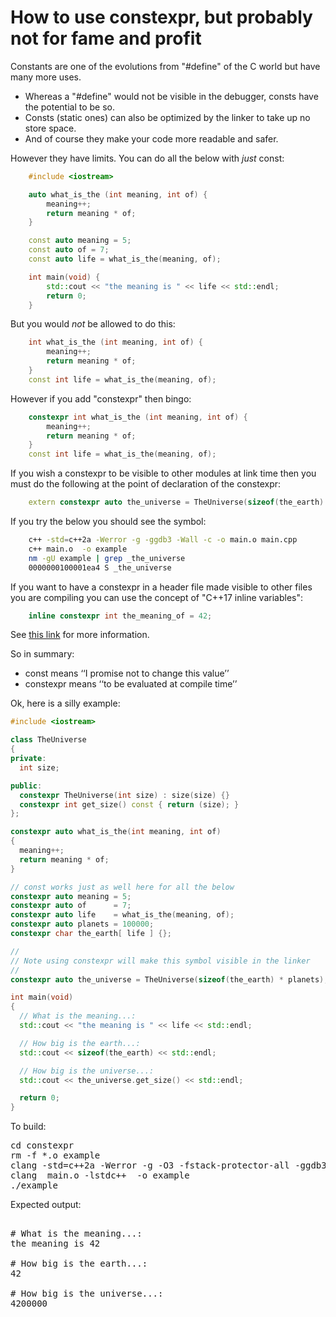 How to use constexpr, but probably not for fame and profit
==========================================================

Constants are one of the evolutions from "#define" of the C world but have many more uses.

- Whereas a "#define" would not be visible in the debugger, consts have the potential to be so.
- Consts (static ones) can also be optimized by the linker to take up no store space.
- And of course they make your code more readable and safer.

However they have limits. You can do all the below with *just* const:
```C++
    #include <iostream>

    auto what_is_the (int meaning, int of) {
        meaning++;
        return meaning * of;
    }

    const auto meaning = 5;
    const auto of = 7;
    const auto life = what_is_the(meaning, of);

    int main(void) {
        std::cout << "the meaning is " << life << std::endl;
        return 0;
    }
```
But you would *not* be allowed to do this:
```C++
    int what_is_the (int meaning, int of) {
        meaning++;
        return meaning * of;
    }
    const int life = what_is_the(meaning, of);
```
However if you add "constexpr" then bingo:
```C++
    constexpr int what_is_the (int meaning, int of) {
        meaning++;
        return meaning * of;
    }
    const int life = what_is_the(meaning, of);
```
If you wish a constexpr to be visible to other modules at link time then you 
must do the following at the point of declaration of the constexpr:
```C++
    extern constexpr auto the_universe = TheUniverse(sizeof(the_earth) * planets);
```
If you try the below you should see the symbol:
```bash
    c++ -std=c++2a -Werror -g -ggdb3 -Wall -c -o main.o main.cpp
    c++ main.o  -o example
    nm -gU example | grep _the_universe
    0000000100001ea4 S _the_universe
```
If you want to have a constexpr in a header file made visible to other
files you are compiling you can use the concept of "C++17 inline variables":
```C++
    inline constexpr int the_meaning_of = 42;
```
See [this link](https://stackoverflow.com/questions/30208685/how-to-declare-constexpr-extern)
for more information.

So in summary:
- const means ‘‘I promise not to change this value’’
- constexpr means ‘‘to be evaluated at compile time’’

Ok, here is a silly example:
```C++
#include <iostream>

class TheUniverse
{
private:
  int size;

public:
  constexpr TheUniverse(int size) : size(size) {}
  constexpr int get_size() const { return (size); }
};

constexpr auto what_is_the(int meaning, int of)
{
  meaning++;
  return meaning * of;
}

// const works just as well here for all the below
constexpr auto meaning = 5;
constexpr auto of      = 7;
constexpr auto life    = what_is_the(meaning, of);
constexpr auto planets = 100000;
constexpr char the_earth[ life ] {};

//
// Note using constexpr will make this symbol visible in the linker
//
constexpr auto the_universe = TheUniverse(sizeof(the_earth) * planets);

int main(void)
{
  // What is the meaning...:
  std::cout << "the meaning is " << life << std::endl;

  // How big is the earth...:
  std::cout << sizeof(the_earth) << std::endl;

  // How big is the universe...:
  std::cout << the_universe.get_size() << std::endl;

  return 0;
}
```
To build:
<pre>
cd constexpr
rm -f *.o example
clang -std=c++2a -Werror -g -O3 -fstack-protector-all -ggdb3 -Wall -c -o main.o main.cpp
clang  main.o -lstdc++  -o example
./example
</pre>
Expected output:
<pre>

# What is the meaning...:
the meaning is 42

# How big is the earth...:
42

# How big is the universe...:
4200000
</pre>
